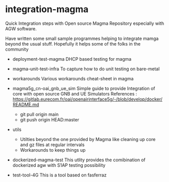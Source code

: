 # integration-magma
Quick Integration steps with Open source Magma Repository especially with AGW software.

Have written some small sample programmes helping to integrate mamga beyond the usual stuff.
Hopefully it helps some of the folks in the community 

- deployment-test-magma
    DHCP based testing for magma

- magma-unit-test-infra
    To capture how to do unit testing on bare-metal

- workarounds
    Various workarounds cheat-sheet in magma

- magma5g_cn-oai_gnb_ue_sim 
    Simple guide to provide Integration of core with open source GNB and UE Simulators
    References : https://gitlab.eurecom.fr/oai/openairinterface5g/-/blob/develop/docker/README.md
     - git pull origin main
     - git push  origin HEAD:master

- utils
    * Utilties beyond the one provided by Magma like cleaning up core and gz files at regular intervals
    * Workarounds to keep things up

- dockerized-magma-test
    This utlity provides the comibination of dockerized agw with S1AP testing possibility

- test-tool-4G
    This is a tool based on fasferraz
